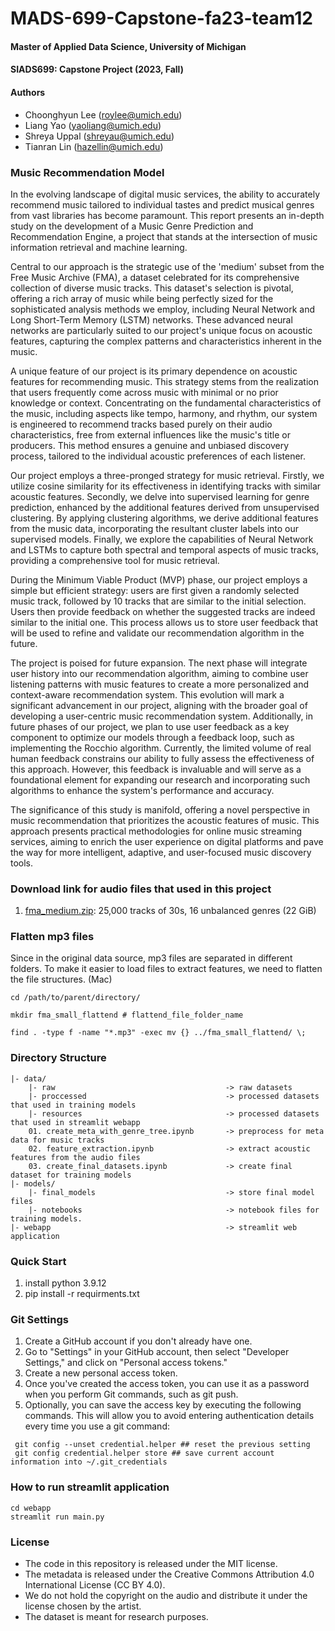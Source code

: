 # MADS-699-Capstone-fa23-team12
#### Master of Applied Data Science, University of Michigan
#### SIADS699: Capstone Project (2023, Fall)
#### Authors
  * Choonghyun Lee (roylee@umich.edu)
  * Liang Yao (yaoliang@umich.edu)
  * Shreya Uppal (shreyau@umich.edu)
  * Tianran Lin (hazellin@umich.edu)

### Music Recommendation Model
In the evolving landscape of digital music services, the ability to accurately recommend music tailored to individual tastes and predict musical genres from vast libraries has become paramount. This report presents an in-depth study on the development of a Music Genre Prediction and Recommendation Engine, a project that stands at the intersection of music information retrieval and machine learning. 

Central to our approach is the strategic use of the 'medium' subset from the Free Music Archive (FMA), a dataset celebrated for its comprehensive collection of diverse music tracks. This dataset's selection is pivotal, offering a rich array of music while being perfectly sized for the sophisticated analysis methods we employ, including Neural Network and Long Short-Term Memory (LSTM) networks. These advanced neural networks are particularly suited to our project's unique focus on acoustic features, capturing the complex patterns and characteristics inherent in the music.

A unique feature of our project is its primary dependence on acoustic features for recommending music. This strategy stems from the realization that users frequently come across music with minimal or no prior knowledge or context. Concentrating on the fundamental characteristics of the music, including aspects like tempo, harmony, and rhythm, our system is engineered to recommend tracks based purely on their audio characteristics, free from external influences like the music's title or producers. This method ensures a genuine and unbiased discovery process, tailored to the individual acoustic preferences of each listener.

Our project employs a three-pronged strategy for music retrieval. Firstly, we utilize cosine similarity for its effectiveness in identifying tracks with similar acoustic features. Secondly, we delve into supervised learning for genre prediction, enhanced by the additional features derived from unsupervised clustering. By applying clustering algorithms, we derive additional features from the music data, incorporating the resultant cluster labels into our supervised models. Finally, we explore the capabilities of Neural Network and LSTMs to capture both spectral and temporal aspects of music tracks, providing a comprehensive tool for music retrieval.

During the Minimum Viable Product (MVP) phase, our project employs a simple but efficient strategy: users are first given a randomly selected music track, followed by 10 tracks that are similar to the initial selection. Users then provide feedback on whether the suggested tracks are indeed similar to the initial one. This process allows us to store user feedback that will be used to refine and validate our recommendation algorithm in the future.

The project is poised for future expansion. The next phase will integrate user history into our recommendation algorithm, aiming to combine user listening patterns with music features to create a more personalized and context-aware recommendation system. This evolution will mark a significant advancement in our project, aligning with the broader goal of developing a user-centric music recommendation system. 
Additionally, in future phases of our project, we plan to use user feedback as a key component to optimize our models through a feedback loop, such as implementing the Rocchio algorithm. Currently, the limited volume of real human feedback constrains our ability to fully assess the effectiveness of this approach. However, this feedback is invaluable and will serve as a foundational element for expanding our research and incorporating such algorithms to enhance the system's performance and accuracy.

The significance of this study is manifold, offering a novel perspective in music recommendation that prioritizes the acoustic features of music. This approach presents practical methodologies for online music streaming services, aiming to enrich the user experience on digital platforms and pave the way for more intelligent, adaptive, and user-focused music discovery tools.

### Download link for audio files that used in this project
1. [fma_medium.zip](https://os.unil.cloud.switch.ch/fma/fma_medium.zip):  25,000 tracks of 30s, 16 unbalanced genres (22 GiB)

### Flatten mp3 files
Since in the original data source, mp3 files are separated in different folders. To make it easier to load files to extract features, we need to flatten the file structures. (Mac)

```
cd /path/to/parent/directory/
```

```
mkdir fma_small_flattend # flattend_file_folder_name 
```

```
find . -type f -name "*.mp3" -exec mv {} ../fma_small_flattend/ \;
```

### Directory Structure
```
|- data/
    |- raw                                      -> raw datasets
    |- proccessed                               -> processed datasets that used in training models
    |- resources                                -> processed datasets that used in streamlit webapp
    01. create_meta_with_genre_tree.ipynb       -> preprocess for meta data for music tracks
    02. feature_extraction.ipynb                -> extract acoustic features from the audio files
    03. create_final_datasets.ipynb             -> create final dataset for training models
|- models/
    |- final_models                             -> store final model files
    |- notebooks                                -> notebook files for training models.
|- webapp                                       -> streamlit web application
```

### Quick Start
1. install python 3.9.12
2. pip install -r requirments.txt

### Git Settings
1. Create a GitHub account if you don't already have one.
2. Go to "Settings" in your GitHub account, then select "Developer Settings," and click on "Personal access tokens."
3. Create a new personal access token.
4. Once you've created the access token, you can use it as a password when you perform Git commands, such as git push.
5. Optionally, you can save the access key by executing the following commands. This will allow you to avoid entering authentication details every time you use a git command:
```
 git config --unset credential.helper ## reset the previous setting
 git config credential.helper store ## save current account information into ~/.git_credentials
```

### How to run streamlit application
```
cd webapp
streamlit run main.py
```

### License
* The code in this repository is released under the MIT license.
* The metadata is released under the Creative Commons Attribution 4.0 International License (CC BY 4.0).
* We do not hold the copyright on the audio and distribute it under the license chosen by the artist.
* The dataset is meant for research purposes.
